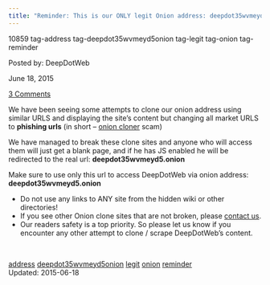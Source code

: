 ```yaml
---
title: "Reminder: This is our ONLY legit Onion address: deepdot35wvmeyd5.onion"
---
```


10859 tag-address tag-deepdot35wvmeyd5onion tag-legit tag-onion tag-reminder
    
    
        

Posted by: DeepDotWeb
    
    
<span>June 18, 2015</span>

    
<span><a href="/2015/06/18/reminder-this-is-our-only-legit-onion-address-deepdot35wvmeyd5-onion/#comments">3 Comments</a></span>
</p>

    
<p>We have been seeing some attempts to clone our onion address using similar URLS and displaying the site&#8217;s content but changing all market URLS to <strong>phishing urls</strong> (in short &#8211; <a href="/2015/04/22/reminder-onion-cloner-phishing-scams/">onion cloner</a> scam)</p>
<p>We have managed to break these clone sites and anyone who will access them will just get a blank page, and if he has JS enabled he will be redirected to the real url: <strong>deepdot35wvmeyd5.onion</strong></p>
<p>Make sure to use only this url to access DeepDotWeb via onion address: <strong>deepdot35wvmeyd5.onion</strong></p>
<ul>
<li>Do not use any links to ANY site from the hidden wiki or other directories!</li>
<li>If you see other Onion clone sites that are not broken, please <a href="/contact-us/">contact us</a>.</li>
<li>Our readers safety is a top priority. So please let us know if you encounter any other attempt to clone / scrape DeepDotWeb&#8217;s content.</li>
</ul>
<p>&nbsp;</p>
    
    

<a href="/tag/address/" rel="tag">address</a> <a href="/tag/deepdot35wvmeyd5onion/" rel="tag">deepdot35wvmeyd5onion</a> <a href="/tag/legit/" rel="tag">legit</a> <a href="/tag/onion/" rel="tag">onion</a> <a href="/tag/reminder/" rel="tag">reminder</a></span>				
Updated: 2015-06-18

    
    


